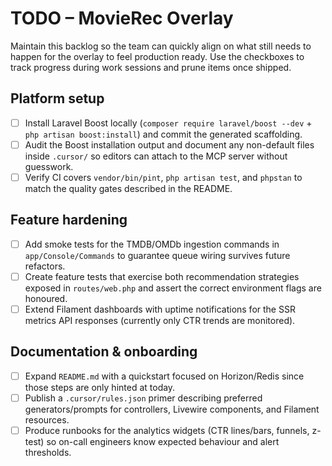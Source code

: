 # TODO – MovieRec Overlay

Maintain this backlog so the team can quickly align on what still needs to happen for the overlay to feel production ready. Use the checkboxes to track progress during work sessions and prune items once shipped.

## Platform setup
- [ ] Install Laravel Boost locally (`composer require laravel/boost --dev` + `php artisan boost:install`) and commit the generated scaffolding.
- [ ] Audit the Boost installation output and document any non-default files inside `.cursor/` so editors can attach to the MCP server without guesswork.
- [ ] Verify CI covers `vendor/bin/pint`, `php artisan test`, and `phpstan` to match the quality gates described in the README.

## Feature hardening
- [ ] Add smoke tests for the TMDB/OMDb ingestion commands in `app/Console/Commands` to guarantee queue wiring survives future refactors.
- [ ] Create feature tests that exercise both recommendation strategies exposed in `routes/web.php` and assert the correct environment flags are honoured.
- [ ] Extend Filament dashboards with uptime notifications for the SSR metrics API responses (currently only CTR trends are monitored).

## Documentation & onboarding
- [ ] Expand `README.md` with a quickstart focused on Horizon/Redis since those steps are only hinted at today.
- [ ] Publish a `.cursor/rules.json` primer describing preferred generators/prompts for controllers, Livewire components, and Filament resources.
- [ ] Produce runbooks for the analytics widgets (CTR lines/bars, funnels, z-test) so on-call engineers know expected behaviour and alert thresholds.
